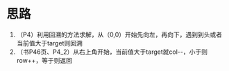 # 思路
1. （P4）利用回溯的方法求解，从（0,0）开始先向左，再向下，遇到到头或者当前值大于target则回溯
2. （书P46页、P4_2）从右上角开始，当前值大于target就col--，小于则row++，等于则返回